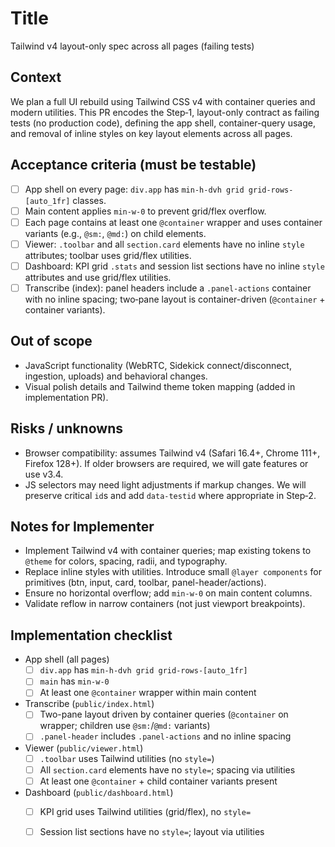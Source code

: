 # Title

Tailwind v4 layout-only spec across all pages (failing tests)

## Context

We plan a full UI rebuild using Tailwind CSS v4 with container queries and modern utilities. This PR encodes the Step‑1, layout-only contract as failing tests (no production code), defining the app shell, container-query usage, and removal of inline styles on key layout elements across all pages.

## Acceptance criteria (must be testable)

- [ ] App shell on every page: `div.app` has `min-h-dvh grid grid-rows-[auto_1fr]` classes.
- [ ] Main content applies `min-w-0` to prevent grid/flex overflow.
- [ ] Each page contains at least one `@container` wrapper and uses container variants (e.g., `@sm:`, `@md:`) on child elements.
- [ ] Viewer: `.toolbar` and all `section.card` elements have no inline `style` attributes; toolbar uses grid/flex utilities.
- [ ] Dashboard: KPI grid `.stats` and session list sections have no inline `style` attributes and use grid/flex utilities.
- [ ] Transcribe (index): panel headers include a `.panel-actions` container with no inline spacing; two‑pane layout is container-driven (`@container` + container variants).

## Out of scope

- JavaScript functionality (WebRTC, Sidekick connect/disconnect, ingestion, uploads) and behavioral changes.
- Visual polish details and Tailwind theme token mapping (added in implementation PR).

## Risks / unknowns

- Browser compatibility: assumes Tailwind v4 (Safari 16.4+, Chrome 111+, Firefox 128+). If older browsers are required, we will gate features or use v3.4.
- JS selectors may need light adjustments if markup changes. We will preserve critical `id`s and add `data-testid` where appropriate in Step‑2.

## Notes for Implementer

- Implement Tailwind v4 with container queries; map existing tokens to `@theme` for colors, spacing, radii, and typography.
- Replace inline styles with utilities. Introduce small `@layer components` for primitives (btn, input, card, toolbar, panel-header/actions).
- Ensure no horizontal overflow; add `min-w-0` on main content columns.
- Validate reflow in narrow containers (not just viewport breakpoints).

## Implementation checklist

- App shell (all pages)
  - [ ] `div.app` has `min-h-dvh grid grid-rows-[auto_1fr]`
  - [ ] `main` has `min-w-0`
  - [ ] At least one `@container` wrapper within main content
- Transcribe (`public/index.html`)
  - [ ] Two-pane layout driven by container queries (`@container` on wrapper; children use `@sm:`/`@md:` variants)
  - [ ] `.panel-header` includes `.panel-actions` and no inline spacing
- Viewer (`public/viewer.html`)
  - [ ] `.toolbar` uses Tailwind utilities (no `style=`)
  - [ ] All `section.card` elements have no `style=`; spacing via utilities
  - [ ] At least one `@container` + child container variants present
- Dashboard (`public/dashboard.html`)
  - [ ] KPI grid uses Tailwind utilities (grid/flex), no `style=`
  - [ ] Session list sections have no `style=`; layout via utilities

